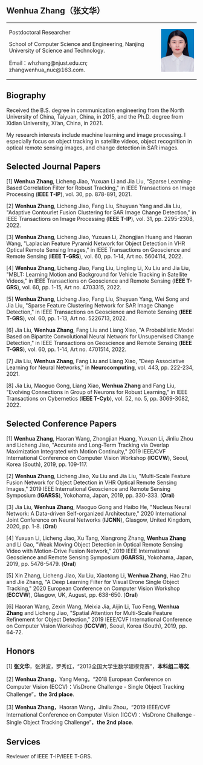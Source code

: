 ## Wenhua Zhang（张文华）

<table border="0">
  <tr>
    <td width="80%">
      <p>Postdoctoral Researcher</p>
      <p>School of Computer Science and Engineering, Nanjing University of Science and Technology.</p>
      <p>Email：whzhang@njust.edu.cn; zhangwenhua_nuc@163.com.</p>
    </td>
    <td width="40%">
      <img src="/1.png">    
    </td>
  </tr>
</table>

## Biography
Received the B.S. degree in communication engineering from the North University of China, Taiyuan, China, in 2015, and the Ph.D. degree from Xidian University, Xi’an, China, in 2021.

My research interests include machine learning and image processing. I especially focus on object tracking in satellite videos, object recognition in optical remote sensing images, and change detection in SAR images.

## Selected Journal Papers

[1] <b>Wenhua Zhang</b>, Licheng Jiao, Yuxuan Li and Jia Liu, "Sparse Learning-Based Correlation Filter for Robust Tracking," in IEEE Transactions on Image Processing (<b>IEEE T-IP</b>), vol. 30, pp. 878-891, 2021. 

[2] <b>Wenhua Zhang</b>, Licheng Jiao, Fang Liu, Shuyuan Yang and Jia Liu, "Adaptive Contourlet Fusion Clustering for SAR Image Change Detection," in IEEE Transactions on Image Processing (<b>IEEE T-IP</b>), vol. 31, pp. 2295-2308, 2022. 

[3] <b>Wenhua Zhang</b>, Licheng Jiao, Yuxuan Li, Zhongjian Huang and Haoran Wang, "Laplacian Feature Pyramid Network for Object Detection in VHR Optical Remote Sensing Images," in IEEE Transactions on Geoscience and Remote Sensing (<b>IEEE T-GRS</b>), vol. 60, pp. 1-14, Art no. 5604114, 2022. 

[4] <b>Wenhua Zhang</b>, Licheng Jiao, Fang Liu, Lingling Li, Xu Liu and Jia Liu, "MBLT: Learning Motion and Background for Vehicle Tracking in Satellite Videos," in IEEE Transactions on Geoscience and Remote Sensing (<b>IEEE T-GRS</b>), vol. 60, pp. 1-15, Art no. 4703315, 2022. 

[5] <b>Wenhua Zhang</b>, Licheng Jiao, Fang Liu, Shuyuan Yang, Wei Song and Jia Liu, "Sparse Feature Clustering Network for SAR Image Change Detection," in IEEE Transactions on Geoscience and Remote Sensing (<b>IEEE T-GRS</b>), vol. 60, pp. 1-13, Art no. 5226713, 2022.  

[6] Jia Liu, <b>Wenhua Zhang</b>, Fang Liu and Liang Xiao, "A Probabilistic Model Based on Bipartite Convolutional Neural Network for Unsupervised Change Detection," in IEEE Transactions on Geoscience and Remote Sensing (<b>IEEE T-GRS</b>), vol. 60, pp. 1-14, Art no. 4701514, 2022. 

[7] Jia Liu, <b>Wenhua Zhang</b>, Fang Liu and Liang Xiao, "Deep Associative Learning for Neural Networks," in <b>Neurocomputing</b>, vol. 443, pp. 222-234, 2021. 

[8] Jia Liu, Maoguo Gong, Liang Xiao, <b>Wenhua Zhang</b> and Fang Liu, "Evolving Connections in Group of Neurons for Robust Learning," in IEEE Transactions on Cybernetics (<b>IEEE T-Cyb</b>), vol. 52, no. 5, pp. 3069-3082, 2022.

## Selected Conference Papers

[1] <b>Wenhua Zhang</b>, Haoran Wang, Zhongjian Huang, Yuxuan Li, Jinliu Zhou and Licheng Jiao, "Accurate and Long-Term Tracking via Overlap Maximization Integrated with Motion Continuity," 2019 IEEE/CVF International Conference on Computer Vision Workshop (<b>ICCVW</b>), Seoul, Korea (South), 2019, pp. 109-117.

[2] <b>Wenhua Zhang</b>, Licheng Jiao, Xu Liu and Jia Liu, "Multi-Scale Feature Fusion Network for Object Detection in VHR Optical Remote Sensing Images," 2019 IEEE International Geoscience and Remote Sensing Symposium (<b>IGARSS</b>), Yokohama, Japan, 2019, pp. 330-333. (<b>Oral</b>)

[3] Jia Liu, <b>Wenhua Zhang</b>, Maoguo Gong and Haibo He, "Nucleus Neural Network: A Data-driven Self-organized Architecture," 2020 International Joint Conference on Neural Networks (<b>IJCNN</b>), Glasgow, United Kingdom, 2020, pp. 1-8. (<b>Oral</b>)

[4] Yuxuan Li, Licheng Jiao, Xu Tang, Xiangrong Zhang, <b>Wenhua Zhang</b> and Li Gao, "Weak Moving Object Detection in Optical Remote Sensing Video with Motion-Drive Fusion Network," 2019 IEEE International Geoscience and Remote Sensing Symposium (<b>IGARSS</b>), Yokohama, Japan, 2019, pp. 5476-5479. (<b>Oral</b>) 

[5] Xin Zhang, Licheng Jiao, Xu Liu, Xiaotong Li, <b>Wenhua Zhang</b>, Hao Zhu and Jie Zhang, "A Deep Learning Filter for Visual Drone Single Object Tracking," 2020 European Conference on Computer Vision Workshop (<b>ECCVW</b>), Glasgow, UK, August, pp. 638-650. (<b>Oral</b>)

[6] Haoran Wang, Zexin Wang, Meixia Jia, Aijin Li, Tuo Feng, <b>Wenhua Zhang</b> and Licheng Jiao, "Spatial Attention for Multi-Scale Feature Refinement for Object Detection," 2019 IEEE/CVF International Conference on Computer Vision Workshop (<b>ICCVW</b>), Seoul, Korea (South), 2019, pp. 64-72.

## Honors

[1] <b>张文华</b>，张洪波，罗秀红，“2013全国大学生数学建模竞赛”，<b>本科组二等奖</b>.

[2] <b>Wenhua Zhang</b>，Yang Meng，“2018 European Conference on Computer Vision (ECCV)：VisDrone Challenge - Single Object Tracking Challenge”，<b>the 3rd place</b>.

[3] <b>Wenhua Zhang</b>，Haoran Wang，Jinliu Zhou，“2019 IEEE/CVF International Conference on Computer Vision (ICCV)：VisDrone Challenge - Single Object Tracking Challenge”，<b>the 2nd place</b>.

## Services

Reviewer of IEEE T-IP/IEEE T-GRS.
